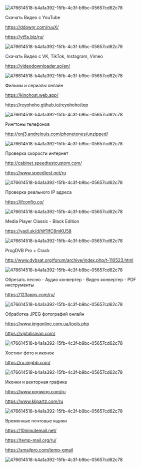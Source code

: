 ![476614518-b4a1a392-15fb-4c3f-b9bc-05657cd62c78](https://github.com/user-attachments/assets/232863c9-85cf-48b2-a062-070bf469b3ad)

Скачать Видео с YouTube
                  
https://ddownr.com/ruuX/
                  
https://yt5s.biz/ru/

![476614518-b4a1a392-15fb-4c3f-b9bc-05657cd62c78](https://github.com/user-attachments/assets/232863c9-85cf-48b2-a062-070bf469b3ad)
                  
Скачать Видео с VK, TikTok, Instagram, Vimeo 
                  
https://videodownloader.so/en/

![476614518-b4a1a392-15fb-4c3f-b9bc-05657cd62c78](https://github.com/user-attachments/assets/232863c9-85cf-48b2-a062-070bf469b3ad)
                  
Фильмы и сериалы онлайн
                  
https://kinohost.web.app/
                  
https://reyohoho.github.io/reyohoho/top

![476614518-b4a1a392-15fb-4c3f-b9bc-05657cd62c78](https://github.com/user-attachments/assets/232863c9-85cf-48b2-a062-070bf469b3ad)
                  
Рингтоны телефонов
                  
http://onj3.andrelouis.com/phonetones/unzipped/
                  
![476614518-b4a1a392-15fb-4c3f-b9bc-05657cd62c78](https://github.com/user-attachments/assets/232863c9-85cf-48b2-a062-070bf469b3ad)

Проверка скорости интернет
                  
http://cabinet.speedtestcustom.com/
                  
https://www.speedtest.net/ru
                  
![476614518-b4a1a392-15fb-4c3f-b9bc-05657cd62c78](https://github.com/user-attachments/assets/232863c9-85cf-48b2-a062-070bf469b3ad)

Проверка реального IP адреса
                  
https://ifconfig.co/
                  
![476614518-b4a1a392-15fb-4c3f-b9bc-05657cd62c78](https://github.com/user-attachments/assets/232863c9-85cf-48b2-a062-070bf469b3ad)

Media Player Classic - Black Edition
                  
https://yadi.sk/d/hlf1lfC8mKU58
                  
![476614518-b4a1a392-15fb-4c3f-b9bc-05657cd62c78](https://github.com/user-attachments/assets/232863c9-85cf-48b2-a062-070bf469b3ad)

ProgDVB Pro + Crack
                  
http://www.dvbsat.org/forum/archive/index.php/t-110523.html
                  
![476614518-b4a1a392-15fb-4c3f-b9bc-05657cd62c78](https://github.com/user-attachments/assets/232863c9-85cf-48b2-a062-070bf469b3ad)

Обрезать песню - Аудио конвертер - Видео конвертер - PDF инструменты
                  
https://123apps.com/ru/
                  
![476614518-b4a1a392-15fb-4c3f-b9bc-05657cd62c78](https://github.com/user-attachments/assets/232863c9-85cf-48b2-a062-070bf469b3ad)

Обработка JPEG фотографий онлайн
                  
https://www.imgonline.com.ua/tools.php
                  
https://viptalisman.com/
                  
![476614518-b4a1a392-15fb-4c3f-b9bc-05657cd62c78](https://github.com/user-attachments/assets/232863c9-85cf-48b2-a062-070bf469b3ad)

Хостинг фото и иконок
                  
https://ru.imgbb.com/
                  
![476614518-b4a1a392-15fb-4c3f-b9bc-05657cd62c78](https://github.com/user-attachments/assets/232863c9-85cf-48b2-a062-070bf469b3ad)

Иконки и векторная графика
                  
https://www.pngwin﻿g.com/ru
                  
https://www.klipartz.com/ru
                  
![476614518-b4a1a392-15fb-4c3f-b9bc-05657cd62c78](https://github.com/user-attachments/assets/232863c9-85cf-48b2-a062-070bf469b3ad)

Временные почтовые ящики
                  
https://10minutemail.net/
                  
https://temp-mail.org/ru/
                  
https://smailpro.com/temp-gmail

![476614518-b4a1a392-15fb-4c3f-b9bc-05657cd62c78](https://github.com/user-attachments/assets/232863c9-85cf-48b2-a062-070bf469b3ad)
